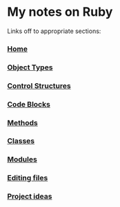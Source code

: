# My notes on Ruby

Links off to appropriate sections:

### [Home](https://github.com/pooleyjim/ruby_stuff/blob/master/README.md#my-notes-on-ruby)
### [Object Types](https://github.com/pooleyjim/ruby_stuff/blob/master/notes/object_types.md)
### [Control Structures](https://github.com/pooleyjim/ruby_stuff/blob/master/notes/control_structures.md)
### [Code Blocks](https://github.com/pooleyjim/ruby_stuff/blob/master/notes/code_blocks.md)
### [Methods](https://github.com/pooleyjim/ruby_stuff/blob/master/notes/methods.md)
### [Classes](https://github.com/pooleyjim/ruby_stuff/blob/master/notes/classes.md)
### [Modules](https://github.com/pooleyjim/ruby_stuff/blob/master/notes/modules.md)
### [Editing files](https://github.com/pooleyjim/ruby_stuff/blob/master/notes/editing_files.md)
### [Project ideas](https://github.com/pooleyjim/ruby_stuff/blob/master/README.md#my-notes-on-ruby)
